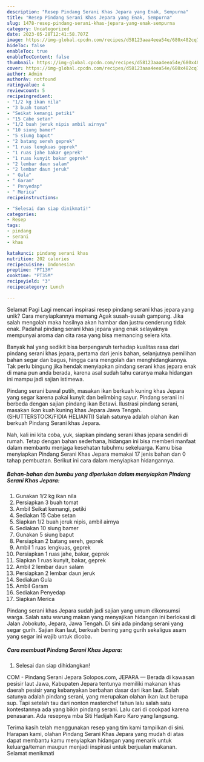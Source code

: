 ```yaml
---
description: "Resep Pindang Serani Khas Jepara yang Enak, Sempurna"
title: "Resep Pindang Serani Khas Jepara yang Enak, Sempurna"
slug: 1478-resep-pindang-serani-khas-jepara-yang-enak-sempurna
category: Uncategorized
date: 2023-05-28T12:41:58.707Z
image: https://img-global.cpcdn.com/recipes/d58123aaa4eea54e/680x482cq70/pindang-serani-khas-jepara-foto-resep-utama.jpg
hideToc: false
enableToc: true
enableTocContent: false
thumbnail: https://img-global.cpcdn.com/recipes/d58123aaa4eea54e/680x482cq70/pindang-serani-khas-jepara-foto-resep-utama.jpg
cover: https://img-global.cpcdn.com/recipes/d58123aaa4eea54e/680x482cq70/pindang-serani-khas-jepara-foto-resep-utama.jpg
author: Admin
authorAv: notfound
ratingvalue: 4
reviewcount: 5
recipeingredient:
- "1/2 kg ikan nila"
- "3 buah tomat"
- "Seikat kemangi petiki"
- "15 Cabe setan"
- "1/2 buah jeruk nipis ambil airnya"
- "10 siung bamer"
- "5 siung baput"
- "2 batang sereh geprek"
- "1 ruas lengkuas geprek"
- "1 ruas jahe bakar geprek"
- "1 ruas kunyit bakar geprek"
- "2 lembar daun salam"
- "2 lembar daun jeruk"
- " Gula"
- " Garam"
- " Penyedap"
- " Merica"
recipeinstructions:

- "Selesai dan siap dinikmati!"
categories:
- Resep
tags:
- pindang
- serani
- khas

katakunci: pindang serani khas 
nutrition: 202 calories
recipecuisine: Indonesian
preptime: "PT13M"
cooktime: "PT35M"
recipeyield: "3"
recipecategory: Lunch

---
```



Selamat Pagi Lagi mencari inspirasi resep pindang serani khas jepara yang unik? Cara menyiapkannya memang Agak susah-susah gampang. Jika salah mengolah maka hasilnya akan hambar dan justru cenderung tidak enak. Padahal pindang serani khas jepara yang enak selayaknya mempunyai aroma dan cita rasa yang bisa memancing selera kita.


Banyak hal yang sedikit bisa berpengaruh terhadap kualitas rasa dari pindang serani khas jepara, pertama dari jenis bahan, selanjutnya pemilihan bahan segar dan bagus, hingga cara mengolah dan menghidangkannya. Tak perlu bingung jika hendak menyiapkan pindang serani khas jepara enak di mana pun anda berada, karena asal sudah tahu caranya maka hidangan ini mampu jadi sajian istimewa.

Pindang serani bawal putih, masakan ikan berkuah kuning khas Jepara yang segar karena pakai kunyit dan belimbing sayur. Pindang serani ini berbeda dengan sajian pindang ikan Betawi. Ilustrasi pindang serani, masakan ikan kuah kuning khas Jepara Jawa Tengah. (SHUTTERSTOCK/FIDIA HELIANTI) Salah satunya adalah olahan ikan berkuah Pindang Serani khas Jepara.


Nah, kali ini kita coba, yuk, siapkan pindang serani khas jepara sendiri di rumah. Tetap dengan bahan sederhana, hidangan ini bisa memberi manfaat dalam membantu menjaga kesehatan tubuhmu sekeluarga. Kamu bisa menyiapkan Pindang Serani Khas Jepara memakai 17 jenis bahan dan 0 tahap pembuatan. Berikut ini cara dalam menyiapkan hidangannya.

<!--inarticleads1-->

##### Bahan-bahan dan bumbu yang diperlukan dalam menyiapkan Pindang Serani Khas Jepara:

1. Gunakan 1/2 kg ikan nila
1. Persiapkan 3 buah tomat
1. Ambil Seikat kemangi, petiki
1. Sediakan 15 Cabe setan
1. Siapkan 1/2 buah jeruk nipis, ambil airnya
1. Sediakan 10 siung bamer
1. Gunakan 5 siung baput
1. Persiapkan 2 batang sereh, geprek
1. Ambil 1 ruas lengkuas, geprek
1. Persiapkan 1 ruas jahe, bakar, geprek
1. Siapkan 1 ruas kunyit, bakar, geprek
1. Ambil 2 lembar daun salam
1. Persiapkan 2 lembar daun jeruk
1. Sediakan  Gula
1. Ambil  Garam
1. Sediakan  Penyedap
1. Siapkan  Merica


Pindang serani khas Jepara sudah jadi sajian yang umum dikonsumsi warga. Salah satu warung makan yang menyajikan hidangan ini berlokasi di Jalan Jobokuto, Jepara, Jawa Tengah. Di sini ada pindang serani yang segar gurih. Sajian ikan laut, berkuah bening yang gurih sekaligus asam yang segar ini wajib untuk dicoba. 

<!--inarticleads2-->

##### Cara membuat Pindang Serani Khas Jepara:


1. Selesai dan siap dihidangkan!

COM - Pindang Serani Jepara Solopos.com, JEPARA — Berada di kawasan pesisir laut Jawa, Kabupaten Jepara tentunya memiliki makanan khas daerah pesisir yang kebanyakan berbahan dasar dari ikan laut. Salah satunya adalah pindang serani, yang merupakan olahan ikan laut berupa sup. Tapi setelah tau dari nonton masterchef tahun lalu salah satu kontestannya ada yang bikin pindang serani. Lalu cari di cookpad karena penasaran. Ada resepnya mba Siti Hadijah Karo Karo yang langsung. 

Terima kasih telah menggunakan resep yang tim kami tampilkan di sini. Harapan kami, olahan Pindang Serani Khas Jepara yang mudah di atas dapat membantu kamu menyiapkan hidangan yang menarik untuk keluarga/teman maupun menjadi inspirasi untuk berjualan makanan. Selamat menikmati
